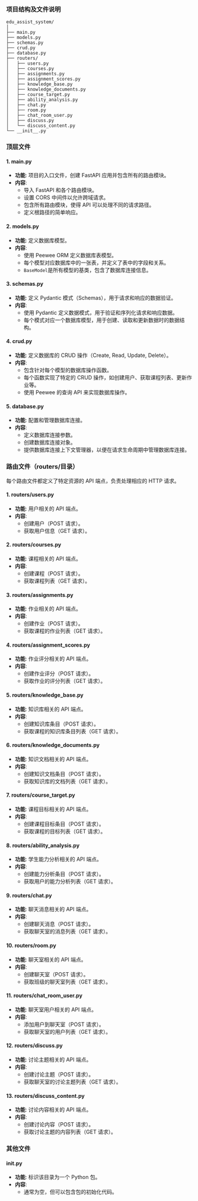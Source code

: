 
### 项目结构及文件说明

```
edu_assist_system/
│
├── main.py
├── models.py
├── schemas.py
├── crud.py
├── database.py
├── routers/
│   ├── users.py
│   ├── courses.py
│   ├── assignments.py
│   ├── assignment_scores.py
│   ├── knowledge_base.py
│   ├── knowledge_documents.py
│   ├── course_target.py
│   ├── ability_analysis.py
│   ├── chat.py
│   ├── room.py
│   ├── chat_room_user.py
│   ├── discuss.py
│   └── discuss_content.py
└── __init__.py
```

### 顶层文件

#### 1. main.py

- **功能**: 项目的入口文件，创建 FastAPI 应用并包含所有的路由模块。
- **内容**:
  - 导入 FastAPI 和各个路由模块。
  - 设置 CORS 中间件以允许跨域请求。
  - 包含所有路由模块，使得 API 可以处理不同的请求路径。
  - 定义根路径的简单响应。

#### 2. models.py

- **功能**: 定义数据库模型。
- **内容**:
  - 使用 Peewee ORM 定义数据库表模型。
  - 每个模型对应数据库中的一张表，并定义了表中的字段和关系。
  - `BaseModel`是所有模型的基类，包含了数据库连接信息。

#### 3. schemas.py

- **功能**: 定义 Pydantic 模式（Schemas），用于请求和响应的数据验证。
- **内容**:
  - 使用 Pydantic 定义数据模式，用于验证和序列化请求和响应数据。
  - 每个模式对应一个数据库模型，用于创建、读取和更新数据时的数据结构。

#### 4. crud.py

- **功能**: 定义数据库的 CRUD 操作（Create, Read, Update, Delete）。
- **内容**:
  - 包含针对每个模型的数据库操作函数。
  - 每个函数实现了特定的 CRUD 操作，如创建用户、获取课程列表、更新作业等。
  - 使用 Peewee 的查询 API 来实现数据库操作。

#### 5. database.py

- **功能**: 配置和管理数据库连接。
- **内容**:
  - 定义数据库连接参数。
  - 创建数据库连接对象。
  - 提供数据库连接上下文管理器，以便在请求生命周期中管理数据库连接。

### 路由文件（routers/目录）

每个路由文件都定义了特定资源的 API 端点，负责处理相应的 HTTP 请求。

#### 1. routers/users.py

- **功能**: 用户相关的 API 端点。
- **内容**:
  - 创建用户（POST 请求）。
  - 获取用户信息（GET 请求）。

#### 2. routers/courses.py

- **功能**: 课程相关的 API 端点。
- **内容**:
  - 创建课程（POST 请求）。
  - 获取课程列表（GET 请求）。

#### 3. routers/assignments.py

- **功能**: 作业相关的 API 端点。
- **内容**:
  - 创建作业（POST 请求）。
  - 获取课程的作业列表（GET 请求）。

#### 4. routers/assignment_scores.py

- **功能**: 作业评分相关的 API 端点。
- **内容**:
  - 创建作业评分（POST 请求）。
  - 获取作业的评分列表（GET 请求）。

#### 5. routers/knowledge_base.py

- **功能**: 知识库相关的 API 端点。
- **内容**:
  - 创建知识库条目（POST 请求）。
  - 获取课程的知识库条目列表（GET 请求）。

#### 6. routers/knowledge_documents.py

- **功能**: 知识文档相关的 API 端点。
- **内容**:
  - 创建知识文档条目（POST 请求）。
  - 获取知识库的文档列表（GET 请求）。

#### 7. routers/course_target.py

- **功能**: 课程目标相关的 API 端点。
- **内容**:
  - 创建课程目标条目（POST 请求）。
  - 获取课程的目标列表（GET 请求）。

#### 8. routers/ability_analysis.py

- **功能**: 学生能力分析相关的 API 端点。
- **内容**:
  - 创建能力分析条目（POST 请求）。
  - 获取用户的能力分析列表（GET 请求）。

#### 9. routers/chat.py

- **功能**: 聊天消息相关的 API 端点。
- **内容**:
  - 创建聊天消息（POST 请求）。
  - 获取聊天室的消息列表（GET 请求）。

#### 10. routers/room.py

- **功能**: 聊天室相关的 API 端点。
- **内容**:
  - 创建聊天室（POST 请求）。
  - 获取班级的聊天室列表（GET 请求）。

#### 11. routers/chat_room_user.py

- **功能**: 聊天室用户相关的 API 端点。
- **内容**:
  - 添加用户到聊天室（POST 请求）。
  - 获取聊天室的用户列表（GET 请求）。

#### 12. routers/discuss.py

- **功能**: 讨论主题相关的 API 端点。
- **内容**:
  - 创建讨论主题（POST 请求）。
  - 获取聊天室的讨论主题列表（GET 请求）。

#### 13. routers/discuss_content.py

- **功能**: 讨论内容相关的 API 端点。
- **内容**:
  - 创建讨论内容（POST 请求）。
  - 获取讨论主题的内容列表（GET 请求）。

### 其他文件

#### **init**.py

- **功能**: 标识该目录为一个 Python 包。
- **内容**:
  - 通常为空，但可以包含包的初始化代码。
